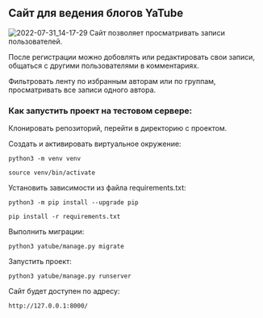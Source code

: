## Сайт для ведения блогов YaTube

![2022-07-31_14-17-29](https://user-images.githubusercontent.com/77703490/182024015-3e64e887-e6b9-4512-aa3f-cd395c333293.png)
Сайт позволяет просматривать записи пользователей.

После регистрации можно добовлять или редактировать свои записи, общаться с другими пользователями в комментариях.

Фильтровать ленту по избранным авторам или по группам, просматривать все записи одного автора.

### Как запустить проект на тестовом сервере:
Клонировать репозиторий, перейти в директорию с проектом.

Cоздать и активировать виртуальное окружение:

```
python3 -m venv venv
```

```
source venv/bin/activate
```

Установить зависимости из файла requirements.txt:

```
python3 -m pip install --upgrade pip
```

```
pip install -r requirements.txt
```

Выполнить миграции:

```
python3 yatube/manage.py migrate
```

Запустить проект:

```
python3 yatube/manage.py runserver
```
Сайт будет доступен по адресу:
```
http://127.0.0.1:8000/
```
